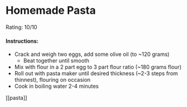 # Homemade Pasta

Rating: 10/10

#### Instructions:
- Crack and weigh two eggs, add some olive oil (to ~120 grams)
	- Beat together until smooth
- Mix with flour in a 2 part egg to 3 part flour ratio (~180 grams flour)
- Roll out with pasta maker until desired thickness (~2-3 steps from thinnest), flouring on occasion
- Cook in boiling water 2-4 minutes

[[pasta]]